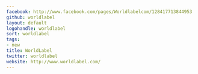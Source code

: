 ```yaml
---
facebook: http://www.facebook.com/pages/Worldlabelcom/128417713844953
github: worldlabel
layout: default
logohandle: worldlabel
sort: worldlabel
tags:
- new
title: WorldLabel
twitter: worldlabel
website: http://www.worldlabel.com/
---
```

